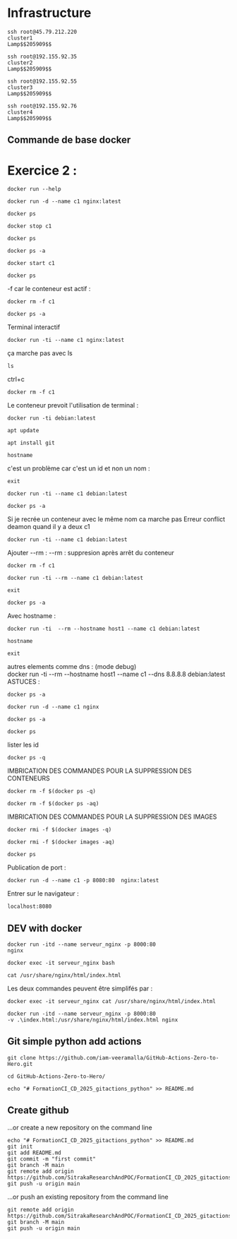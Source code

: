 # Infrastructure
```
ssh root@45.79.212.220
cluster1
Lamp$$205909$$
```
```
ssh root@192.155.92.35
cluster2
Lamp$$205909$$
```
```
ssh root@192.155.92.55
cluster3
Lamp$$205909$$
```
```
ssh root@192.155.92.76
cluster4
Lamp$$205909$$
```

## Commande de base docker

# Exercice 2 : 
```
docker run --help
```
```
docker run -d --name c1 nginx:latest
```
```
docker ps 
```
```
docker stop c1
```
```
docker ps 
```
```
docker ps -a
```
```
docker start c1
```
```
docker ps 
```
-f car le conteneur est actif : 
```
docker rm -f c1
```
```
docker ps -a
```
Terminal interactif 
```
docker run -ti --name c1 nginx:latest
```
ça marche pas avec ls
```
ls
```
ctrl+c
```
docker rm -f c1
```
Le conteneur prevoit l'utilisation de terminal : 
```
docker run -ti debian:latest
```
```
apt update 
```
```
apt install git
```
```
hostname 
```
c'est un problème car c'est un id et non un nom : 
```         
exit
```
```
docker run -ti --name c1 debian:latest
```
```
docker ps -a 
```
Si je recrée un conteneur avec le même nom ca marche pas Erreur conflict deamon quand il y a deux c1
```
docker run -ti --name c1 debian:latest
```
Ajouter --rm : 
--rm : suppresion après arrêt du conteneur
```
docker rm -f c1
```
```
docker run -ti --rm --name c1 debian:latest
```
```
exit
```
```
docker ps -a
```
Avec hostname : 
```
docker run -ti  --rm --hostname host1 --name c1 debian:latest
```
```
hostname
```
```
exit
```
autres elements comme dns : (mode debug)  </br> 
docker run -ti  --rm --hostname host1 --name c1 --dns 8.8.8.8 debian:latest  </br> 
ASTUCES : 
```
docker ps -a
```
```
docker run -d --name c1 nginx
```
```
docker ps -a
```
```
docker ps
```
lister les id 
```
docker ps -q 
```
IMBRICATION DES COMMANDES POUR LA SUPPRESSION DES CONTENEURS
```
docker rm -f $(docker ps -q)
```
```
docker rm -f $(docker ps -aq)
```
IMBRICATION DES COMMANDES POUR LA SUPPRESSION DES IMAGES
```
docker rmi -f $(docker images -q)
```
```
docker rmi -f $(docker images -aq)
```

```
docker ps 
```
Publication de port : 
```
docker run -d --name c1 -p 8080:80  nginx:latest 
```
Entrer sur le navigateur : 
```
localhost:8080
```
## DEV with docker
```
docker run -itd --name serveur_nginx -p 8000:80 
nginx
```
```
docker exec -it serveur_nginx bash
```
```
cat /usr/share/nginx/html/index.html
```
Les deux commandes peuvent être simplifés par : 
```
docker exec -it serveur_nginx cat /usr/share/nginx/html/index.html
```

```
docker run -itd --name serveur_nginx -p 8000:80 
-v .\index.html:/usr/share/nginx/html/index.html nginx
```



## Git simple python add actions 

```
git clone https://github.com/iam-veeramalla/GitHub-Actions-Zero-to-Hero.git
```
```
cd GitHub-Actions-Zero-to-Hero/
```
```
echo "# FormationCI_CD_2025_gitactions_python" >> README.md
```

## Create github
…or create a new repository on the command line
```
echo "# FormationCI_CD_2025_gitactions_python" >> README.md
git init
git add README.md
git commit -m "first commit"
git branch -M main
git remote add origin https://github.com/SitrakaResearchAndPOC/FormationCI_CD_2025_gitactions_python.git
git push -u origin main
```
…or push an existing repository from the command line
```
git remote add origin https://github.com/SitrakaResearchAndPOC/FormationCI_CD_2025_gitactions_python.git
git branch -M main
git push -u origin main
```
